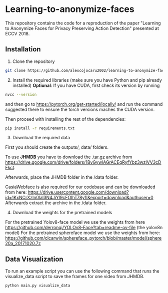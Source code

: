 # Learning-to-anonymize-faces
This repository contains the code for a reproduction of the paper "Learning to Anonymize Faces for Privacy Preserving Action Detection" presented at ECCV 2018.

## Installation
1. Clone the repository

```sh
git clone https://github.com/alexcojocaru2002/learning-to-anonymize-faces.git
```

2. Install the required libraries (make sure you have Python and pip already installed)
**Optional**: If you have CUDA, first check its version by running 
```sh
nvcc --version
```
and then go to https://pytorch.org/get-started/locally/ and run the command suggested there to ensure the torch versions maches the CUDA version.

Then proceed with installing the rest of the dependencies:


```sh
pip install -r requirements.txt
```

3. Download the required data

First you should create the outputs/, data/ folders. 

To use **JHMDB** you have to download the .tar.gz archive from https://drive.google.com/drive/folders/1BvGywlAGrACEqRyfYbz3wzlVV3cDFkct.

Afterwards, place the JHMDB folder in the /data folder.

CasiaWebface is also required for our codebase and can be downloaded from here: https://drive.usercontent.google.com/download?id=1KxNCrXzln0lal3N4JiYl9cFOIhT78y1l&export=download&authuser=0
Afterwards extract the archive in the /data folder.

4. Download the weights for the pretrained models

For the pretrained Yolov8-face model we use the weights from here https://github.com/derronqi/YOLOv8-Face?tab=readme-ov-file (the yolov8n model)
For the pretrained sphereface model we use the weights from here: https://github.com/clcarwin/sphereface_pytorch/blob/master/model/sphere20a_20171020.7z

## Data Visualization 

To run an example script you can use the following command that runs the visualize_data script to save the frames for one video from JHMDB. 

```sh
python main.py visualize_data
```
